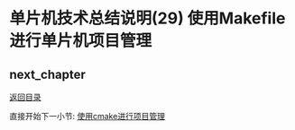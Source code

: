 # 单片机技术总结说明(29) 使用Makefile进行单片机项目管理

## next_chapter

[返回目录](./../README.md)

直接开始下一小节: [使用cmake进行项目管理](./ch30.cmake.md)

